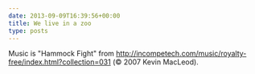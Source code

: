 ```yaml
---
date: 2013-09-09T16:39:56+00:00
title: We live in a zoo
type: posts
---
```


  
Music is "Hammock Fight" from <http://incompetech.com/music/royalty-free/index.html?collection=031> (© 2007 Kevin MacLeod).
